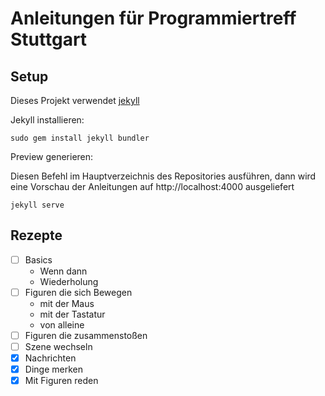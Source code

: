 # Anleitungen für Programmiertreff Stuttgart

## Setup

Dieses Projekt verwendet [jekyll](https://jekyllrb.com/)

Jekyll installieren:

```
sudo gem install jekyll bundler
```

Preview generieren:

Diesen Befehl im Hauptverzeichnis des Repositories ausführen, dann wird eine Vorschau der Anleitungen auf http://localhost:4000 ausgeliefert

```
jekyll serve
```



## Rezepte

- [ ] Basics
  - Wenn dann
  - Wiederholung
- [ ] Figuren die sich Bewegen
  - mit der Maus
  - mit der Tastatur
  - von alleine
- [ ] Figuren die zusammenstoßen
- [ ] Szene wechseln
- [X] Nachrichten
- [X] Dinge merken
- [X] Mit Figuren reden
